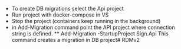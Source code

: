 * To create DB migrations select the Api project 
* Run project with docker-compose in VS
* Stop the project (containers keep running in the background)
* in Add-Migration command point the API project where connection string is defined.
** Add-Migration -StartupProject Sign.Api
This command creates a migration in DB project# RDMv2
